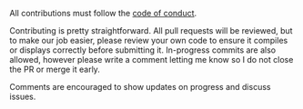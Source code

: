 All contributions must follow the [code of conduct](https://github.com/ranjit-ao/lockjaw/blob/master/docs/CODE_OF_CONDUCT.md "CODE_OF_CONDUCT.md").

Contributing is pretty straightforward. All pull requests will be reviewed, but to make our job easier, please review your own code to ensure it compiles or displays correctly before submitting it. In-progress commits are also allowed, however please write a comment letting me know so I do not close the PR or merge it early.

Comments are encouraged to show updates on progress and discuss issues.
